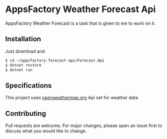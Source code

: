 # AppsFactory Weather Forecast Api

AppsFactory Weather Forecast is a task that is given to me to work on it.
## Installation

Just download and 

```bash
$ cd ~/appsfactory-forecast-api/Forecast.Api
$ dotnet restore
$ dotnet run
```

## Specifications

This project uses [openweathermap.org](https://openweathermap.org) Api set for weather data 

## Contributing
Pull requests are welcome. For major changes, please open an issue first to discuss what you would like to change.